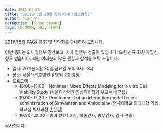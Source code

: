 ```yaml
---
date: 2011-04-26
title: "2011년 5월 20일 총회 안내 (장소변경)"
author: 최고관리자  
categories: [announcement]
tags: [NONMEM, DDI, 서울대]
---
```


2011년 5월 PAGK 총회 및 집담회를 안내하여 드립니다. 

이번 총회는 2기 집행부 결산보고, 차기 집행부 선출이 있습니다. 
또한 신규 회원 가입신청도 받습니다. 회원 여러분의 많은 관심과 참석을 부탁 드립니다. 

- 일시: 2011년 5월 20일 금요일 오후 6시~ 8시 
- 장소: 서울대학교병원 암병원 2층 강당 
- 프로그램 
    - 18:00~19:00 - Nonlinear Mixed Effects Modeling for in vitro Cell Viability Study (서울아산병원 임상약리학과 부교수 배균섭) 
    - 19:00~19:20 - Development of an interaction model for co-administration of Simvastatin and Amlodipine (연세대학교 의과대학 약리학교실 박사과정 손한길) 
    - 19:20~20:00 – 총회 (차기 회장, 학술간사, 총무간사, 감사 선출) 

감사합니다.
